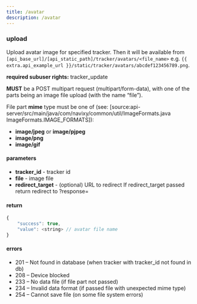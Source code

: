 ```yaml
---
title: /avatar
description: /avatar
---
```


### upload
Upload avatar image for specified tracker.
Then it will be available from `[api_base_url]/[api_static_path]/tracker/avatars/<file_name>`
e.g. `{{ extra.api_example_url }}/static/tracker/avatars/abcdef123456789.png`.

**required subuser rights:** tracker_update

**MUST** be a POST multipart request (multipart/form-data),
with one of the parts being an image file upload (with the name “file”).

File part **mime** type must be one of (see: [source:api-server/src/main/java/com/navixy/common/util/ImageFormats.java ImageFormats.IMAGE_FORMATS]):
*    **image/jpeg** or **image/pjpeg**
*    **image/png**
*    **image/gif**

#### parameters
* **tracker_id** - tracker id
* **file** - image file
* **redirect_target** - (optional) URL to redirect If redirect_target passed return redirect to ?response=

#### return
```js
{
    "success": true,
    "value": <string> // avatar file name
}
```

#### errors
*   201 – Not found in database (when tracker with tracker_id not found in db)
*   208 – Device blocked
*   233 – No data file (if file part not passed)
*   234 – Invalid data format (if passed file with unexpected mime type)
*   254 – Cannot save file (on some file system errors)

